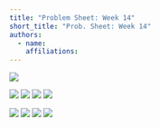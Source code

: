 ```yaml
---
title: "Problem Sheet: Week 14"
short_title: "Prob. Sheet: Week 14"
authors:
  - name: 
    affiliations:
---
```


[](04-energy)

![](#ex-comm-K-V)

[](05-time-evolution)

![](#ex-SE-wf)
![](#ex-soln-to-SE-bound)
![](#ex-stationary-p)
![](#ex-superposition-principle)

[](06-free-particle)

![](#e-H-P-commute)
![](#ex-shifted)
![](#ex-gaussian-momentum)
![](#ex-triangle)

